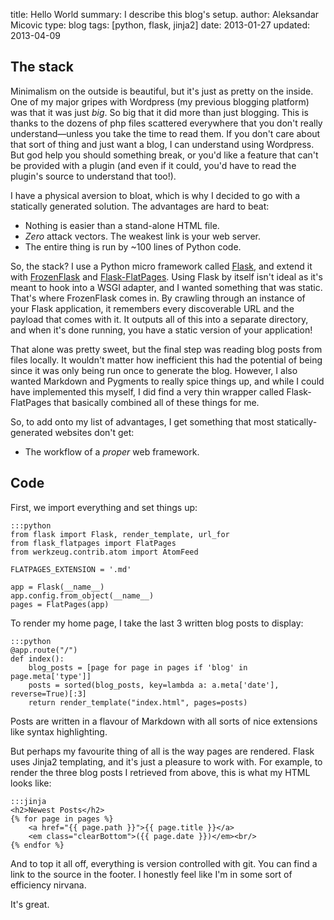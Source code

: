 title: Hello World
summary: I describe this blog's setup.
author: Aleksandar Micovic
type: blog
tags: [python, flask, jinja2]
date: 2013-01-27
updated: 2013-04-09

## The stack

Minimalism on the outside is beautiful, but it's just as pretty on the inside. One of my major gripes with Wordpress (my previous blogging platform) was that it was just *big*. So big that it did more than just blogging. This is thanks to the dozens of php files scattered everywhere that you don't really understand—unless you take the time to read them. If you don't care about that sort of thing and just want a blog, I can understand using Wordpress. But god help you should something break, or you'd like a feature that can't be provided with a plugin (and even if it could, you'd have to read the plugin's source to understand that too!).

I have a physical aversion to bloat, which is why I decided to go with a statically generated solution. The advantages are hard to beat:

 * Nothing is easier than a stand-alone HTML file.
 * *Zero* attack vectors. The weakest link is your web server.
 * The entire thing is run by ~100 lines of Python code.

So, the stack? I use a Python micro framework called [Flask](http://flask.pocoo.org/), and extend it with [FrozenFlask](http://packages.python.org/Frozen-Flask/) and [Flask-FlatPages](http://packages.python.org/Flask-FlatPages/). Using Flask by itself isn't ideal as it's meant to hook into a WSGI adapter, and I wanted something that was static. That's where FrozenFlask comes in. By crawling through an instance of your Flask application, it remembers every discoverable URL and the payload that comes with it. It outputs all of this into a separate directory, and when it's done running, you have a static version of your application!

That alone was pretty sweet, but the final step was reading blog posts from files locally. It wouldn't matter how inefficient this had the potential of being since it was only being run once to generate the blog. However, I also wanted Markdown and Pygments to really spice things up, and while I could have implemented this myself, I did find a very thin wrapper called Flask-FlatPages that basically combined all of these things for me.

So, to add onto my list of advantages, I get something that most statically-generated websites don't get:

 * The workflow of a *proper* web framework.

## Code

First, we import everything and set things up:

    :::python
    from flask import Flask, render_template, url_for
    from flask_flatpages import FlatPages
    from werkzeug.contrib.atom import AtomFeed

    FLATPAGES_EXTENSION = '.md'

    app = Flask(__name__)
    app.config.from_object(__name__)
    pages = FlatPages(app)


To render my home page, I take the last 3 written blog posts to display:

    :::python
    @app.route("/")
    def index():
        blog_posts = [page for page in pages if 'blog' in page.meta['type']]
        posts = sorted(blog_posts, key=lambda a: a.meta['date'], reverse=True)[:3]
        return render_template("index.html", pages=posts)

Posts are written in a flavour of Markdown with all sorts of nice extensions like syntax highlighting.

But perhaps my favourite thing of all is the way pages are rendered. Flask uses Jinja2 templating, and it's just a pleasure to work with. For example, to render the three blog posts I retrieved from above, this is what my HTML looks like:

    :::jinja
    <h2>Newest Posts</h2>
    {% for page in pages %}
        <a href="{{ page.path }}">{{ page.title }}</a>
        <em class="clearBottom">({{ page.date }})</em><br/>
    {% endfor %}

And to top it all off, everything is version controlled with git. You can find a link to the source in the footer. I honestly feel like I'm in some sort of efficiency nirvana. 

It's great.
